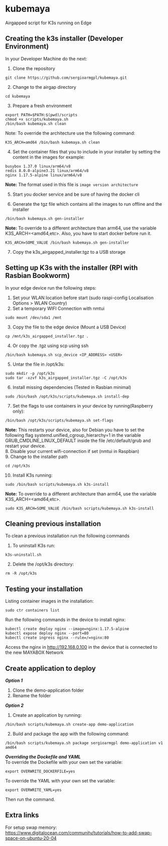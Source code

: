 # kubemaya
Airgapped script for K3s running on Edge

## Creating the k3s installer (Developer Environment)
In your Developer Machine do the next:
1. Clone the repository
```
git clone https://github.com/sergioarmgpl/kubemaya.git
```

2. Change to the airgap directory
```
cd kubemaya
```
3. Prepare a fresh environment
```
export PATH=$PATH:$(pwd)/scripts
chmod +x scripts/kubemaya.sh
/bin/bash kubemaya.sh clean
```
Note: To override the architecture use the following command:
```
K3S_ARCH=amd64 /bin/bash kubemaya.sh clean
```   
4. Set the container files that you to include in your installer by setting the content in the images for example:   
```
busybox 1.37.0 linux/arm64/v8
redis 8.0.0-alpine3.21 linux/arm64/v8
nginx 1.17.5-alpine linux/arm64/v8
```   
**Note:** The format used in this file is ```image version architecture```  

5. Start you docker service and be sure of having the docker cli   

6. Generate the tgz file which contains all the images to run offline and the installer   
```
/bin/bash kubemaya.sh gen-installer
```
**Note:** To override to a different architecture than arm64, use the variable K3S_ARCH=<amd64,etc>. Also, you have to start docker before run it.   
```
K3S_ARCH=SOME_VALUE /bin/bash kubemaya.sh gen-installer
```
7. Copy the k3s_airgapped_installer.tgz to a USB storage

## Setting up K3s with the installer (RPI with Rasbian Bookworm)
In your edge device run the following steps:
1. Set your WLAN location before start (sudo raspi-config Localisation Options > WLAN Country)
2. Set a temporary WIFI Connection with nmtui
```
sudo mount /dev/sda1 /mnt
```
3. Copy the file to the edge device (Mount a USB Device)
```
cp /mnt/k3s_airgapped_installer.tgz .
```
4. Or copy the .tgz using scp using ssh
```
/bin/bash kubemaya.sh scp_device <IP_ADDRESS> <USER>
```
5. Untar the file in /opt/k3s:
```
sudo mkdir -p /opt/k3s
sudo tar -xzvf k3s_airgapped_installer.tgz -C /opt/k3s
```
6. Install missing dependencies (Tested in Rasbian minimal)
```
sudo /bin/bash /opt/k3s/scripts/kubemaya.sh install-dep
```
7. Set the flags to use containers in your device by running(Raspberry only):
```
/bin/bash /opt/k3s/scripts/kubemaya.sh set-flags
```
**Note:** This restarts your device, also for Debian you have to set the following flag systemd.unified_cgroup_hierarchy=1 in the variable GRUB_CMDLINE_LINUX_DEFAULT inside the file /etc/default/grub and restart your device.  
8. Disable your current wifi-connection if set (nmtui in Raspbian)  
9. Change to the installer path
```
cd /opt/k3s
```
10. Install K3s running:
```
sudo /bin/bash scripts/kubemaya.sh k3s-install
```   
**Note:** To override to a different architecture than arm64, use the variable K3S_ARCH=<amd64,etc>.
```
sudo K3S_ARCH=SOME_VALUE /bin/bash scripts/kubemaya.sh k3s-install
```   

## Cleaning previous installation
To clean a previous installation run the following commands
1. To uninstall K3s run:
```
k3s-uninstall.sh
```   
2. Delete the /opt/k3s directory:
```
rm -R /opt/k3s
```   

## Testing your installation
Listing container images in the installation:
```
sudo ctr containers list 
```
Run the following commands in the device to install nginx:
```
kubectl create deploy nginx --image=nginx:1.17.5-alpine
kubectl expose deploy nginx --port=80
kubectl create ingress nginx --rule=/=nginx:80
```
Access the nginx in http://192.168.0.100 in the device that
is connected to the new MAYABOX Network


## Create application to deploy
***Option 1***
1. Clone the demo-application folder
2. Rename the folder   

***Option 2***
1. Create an application by running:
```
/bin/bash scripts/kubemaya.sh create-app demo-application
```   
2. Build and package the app with the following command:
```
/bin/bash scripts/kubemaya.sh package sergioarmgpl demo-application v1 amd64
```   
***Overriding the Dockefile and YAML***   
To override the Dockefile with your own set the variable:
```
export OVERWRITE_DOCKERFILE=yes
```   
To override the YAML with your own set the variable:
```
export OVERWRITE_YAML=yes
```   
Then run the command.

## Extra links
For setup swap memory: https://www.digitalocean.com/community/tutorials/how-to-add-swap-space-on-ubuntu-20-04